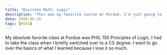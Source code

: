 ```yaml
---
title: "Discrete Math: Logic"
description: "This was my favorite course at Purdue. I'm just going to nerd out over it for a bit."
date: 2020-05-16
tags: [Math]
---
```


My absolute favorite class at Purdue was PHIL 150 Principles of Logic. I had to take the class when I briefly switched over to a CS degree. I want to go over the basics of what I learned because I love it so much.



